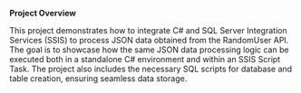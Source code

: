 **Project Overview**

This project demonstrates how to integrate C# and SQL Server Integration Services (SSIS) to process JSON data obtained from the RandomUser API. The goal is to showcase how the same JSON data processing logic can be executed both in a standalone C# environment and within an SSIS Script Task. The project also includes the necessary SQL scripts for database and table creation, ensuring seamless data storage.
